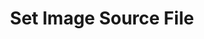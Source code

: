 ---
title: Set Image Source File
description: Set the file path for an image source (will accept image links as well)
parameters:
  - name: ObsConnection
    type: Select
    required: true
    description: |
      Select the Connection from the drop-down
      - Any, Default, or named connections will appear here
  - name: ObsScene
    type: Select
    required: true
    description: |
      Select a Scene from the drop-down
      - Can also manually type the Scene name into the box
  - name: ObsSource
    type: Select
    required: true
    description: |
      Select a Source from the drop-down
      - Can also manually type the Source name into the box
  - name: Filename
    type: String
    required: true
    description: |
      The new filepath for the image source
variables: []
csharpMethods:
  - ObsSetImageSourceFile
---